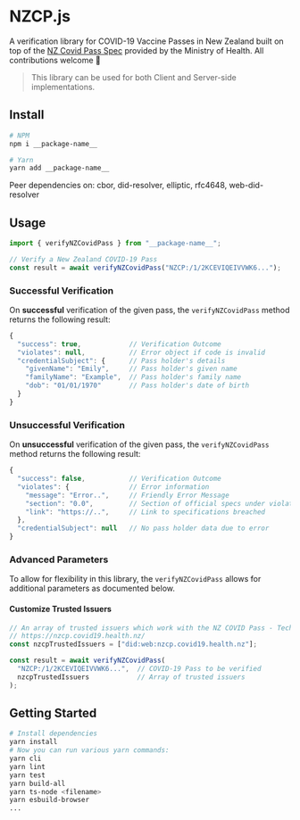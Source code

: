 # NZCP.js

A verification library for COVID-19 Vaccine Passes in New Zealand built on top of the [NZ Covid Pass Spec](https://github.com/minhealthnz/nzcovidpass-spec) provided by the Ministry of Health. All contributions welcome 🥳

> This library can be used for both Client and Server-side implementations.

## Install

```bash
# NPM
npm i __package-name__

# Yarn
yarn add __package-name__
```

Peer dependencies on: cbor, did-resolver, elliptic, rfc4648, web-did-resolver

## Usage

```javascript
import { verifyNZCovidPass } from "__package-name__";

// Verify a New Zealand COVID-19 Pass
const result = await verifyNZCovidPass("NZCP:/1/2KCEVIQEIVVWK6...");
```

### Successful Verification

On **successful** verification of the given pass, the `verifyNZCovidPass` method returns the following result:

```javascript
{
  "success": true,            // Verification Outcome
  "violates": null,           // Error object if code is invalid
  "credentialSubject": {      // Pass holder's details
    "givenName": "Emily",     // Pass holder's given name
    "familyName": "Example",  // Pass holder's family name
    "dob": "01/01/1970"       // Pass holder's date of birth
  }
}
```

### Unsuccessful Verification

On **unsuccessful** verification of the given pass, the `verifyNZCovidPass` method returns the following result:

```javascript
{
  "success": false,           // Verification Outcome
  "violates": {               // Error information
    "message": "Error..",     // Friendly Error Message
    "section": "0.0",         // Section of official specs under violation
    "link": "https://..",     // Link to specifications breached
  },
  "credentialSubject": null   // No pass holder data due to error
}
```

### Advanced Parameters

To allow for flexibility in this library, the `verifyNZCovidPass` allows for additional parameters as documented below.

#### Customize Trusted Issuers

```javascript
// An array of trusted issuers which work with the NZ COVID Pass - Technical Specification
// https://nzcp.covid19.health.nz/
const nzcpTrustedIssuers = ["did:web:nzcp.covid19.health.nz"];

const result = await verifyNZCovidPass(
  "NZCP:/1/2KCEVIQEIVVWK6...",  // COVID-19 Pass to be verified
  nzcpTrustedIssuers            // Array of trusted issuers
);
```

## Getting Started

```bash
# Install dependencies
yarn install
# Now you can run various yarn commands:
yarn cli
yarn lint
yarn test
yarn build-all
yarn ts-node <filename>
yarn esbuild-browser
...
```
